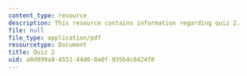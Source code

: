 ```yaml
---
content_type: resource
description: This resource contains information regarding quiz 2.
file: null
file_type: application/pdf
resourcetype: Document
title: Quiz 2
uid: a0d999a8-4551-44d6-0a0f-935b4c0424f0
---
```

